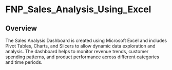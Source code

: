 # FNP_Sales_Analysis_Using_Excel
## Overview
The Sales Analysis Dashboard is created using Microsoft Excel and includes Pivot Tables, Charts, and Slicers to allow dynamic data exploration and analysis. The dashboard helps to monitor revenue trends, customer spending patterns, and product performance across different categories and time periods.
